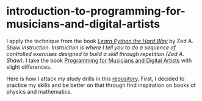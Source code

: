 # introduction-to-programming-for-musicians-and-digital-artists

I apply the technique from the book _[Learn Python the Hard Way](https://learnpythonthehardway.org)_ by Zed A. Shaw _instruction_. _Instruction is where I tell you to do a sequence of controlled exercises designed to build a skill through repetition (Zed A. Shaw)_. I take the book [Programming for Musicians and Digital Artists](https://www.amazon.com/Programming-Musicians-Digital-Artists-Creating/dp/1617291706) with slight differences. 

Here is how I attack my study drills in this [repository](https://github.com/elohimgv/study-drills-in-chuck). First, I decided to practice my skills and be better on that through find inspiration on books of physics and mathematics. 
